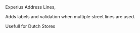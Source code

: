 Experius Address Lines,

Adds labels and validation when multiple street lines are used.

Usefull for Dutch Stores